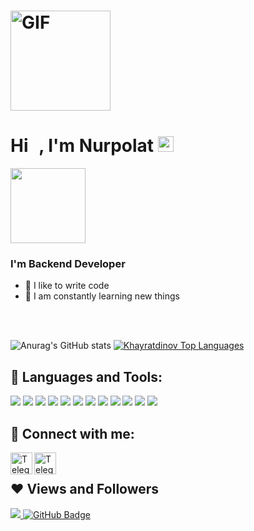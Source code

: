 
<h1>
 
<img align="center" alt="GIF" height="160px" src="https://media.giphy.com/media/du3J3cXyzhj75IOgvA/giphy.gif" />
</h1>

<h1 align="left">Hi <img src="https://raw.githubusercontent.com/MartinHeinz/MartinHeinz/master/wave.gif" width="10px">, I'm Nurpolat <img src="https://emoji.gg/assets/emoji/9768-discord-verify-blue.gif" width="25px" height="25px" alt="Discord_Verify_Blue"></h1>



<img width="120" align="center" src="https://user-images.githubusercontent.com/58518192/87162442-bf3e8180-c2e7-11ea-9f2a-53a50306b7ce.gif"></a>




<h3>I'm Backend Developer</h3> 

- 💪 I like to write code <br/>
- 🧩 I am constantly learning new things <br/>


<br/>
<br/>



![Anurag's GitHub stats](https://github-readme-stats.vercel.app/api?username=khayratdinov&show_icons=true&theme=radical)
<a href="https://github.com/Khayratdinov/github-readme-stats"><img alt="Khayratdinov Top Languages" src="https://github-readme-stats.vercel.app/api/top-langs/?username=Khayratdinov&langs_count=8&count_private=true&layout=compact&theme=react&hide_border=true&bg_color=0D1117" /></a>
 


## 🚀 Languages and Tools:

<p align="left"> 
    <img src="https://img.icons8.com/color/40/000000/python--v1.png"/>
 <img src="https://img.icons8.com/color/40/000000/php.png"/>
    <img src="https://img.icons8.com/color/40/000000/django.png"/> </a>
    <img src="https://img.icons8.com/color/40/000000/djangorestframework.png"/> </a>
    <img src="https://img.icons8.com/fluency/40/000000/laravel.png"/>
    <img src="https://img.icons8.com/color/40/000000/html-5--v1.png"/>
    <img src="https://img.icons8.com/color/40/000000/css3.png"/>
    <img src="https://img.icons8.com/color/40/000000/bootstrap.png"/>
    <img src="https://img.icons8.com/color/40/000000/docker.png"/>
    <img src="https://img.icons8.com/external-tal-revivo-shadow-tal-revivo/40/000000/external-postman-is-the-only-complete-api-development-environment-logo-shadow-tal-revivo.png"/>
    <img src="https://img.icons8.com/color/40/000000/visual-studio-code-2019.png"/>
    <img src="https://img.icons8.com/color/40/000000/notion--v1.png"/>
</p>



## 📡 Connect with me:
<p align="left">
 <a href="https://t.me/np_nurpolat" target="_blank"> <img align="left" alt="Telegram" width="35px" src="https://img.icons8.com/color/35/000000/telegram-app--v1.png"/> </a>
 <a href="https://www.instagram.com/np.nurpolat/" target="_blank"> <img align="left" alt="Telegram" width="35px" src="https://img.icons8.com/fluency/35/000000/instagram-new.png"/> </a>
</p>

<br/>

## ❤ Views and Followers
<a href="https://github.com/Meghna-DAS/github-profile-views-counter">
    <img src="https://komarev.com/ghpvc/?username=Khayratdinov">
</a>
<a href="https://github.com/Khayratdinov?tab=followers"><img src="https://img.shields.io/github/followers/Khayratdinov?label=Followers&style=social" alt="GitHub Badge"></a>
